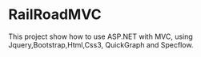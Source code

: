 # RailRoadMVC
This project show how to use ASP.NET with MVC, using Jquery,Bootstrap,Html,Css3, QuickGraph and Specflow.
